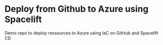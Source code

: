 # Deploy from Github to Azure using Spacelift
Demo repo to deploy ressources to Azure using IaC on GitHub and Spacelift CD
